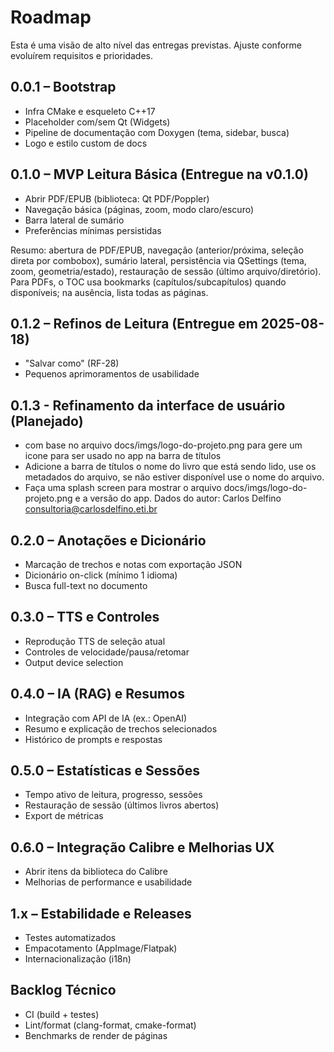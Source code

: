 # Roadmap

Esta é uma visão de alto nível das entregas previstas. Ajuste conforme evoluírem requisitos e prioridades.

## 0.0.1 – Bootstrap
- Infra CMake e esqueleto C++17
- Placeholder com/sem Qt (Widgets)
- Pipeline de documentação com Doxygen (tema, sidebar, busca)
- Logo e estilo custom de docs

## 0.1.0 – MVP Leitura Básica (Entregue na v0.1.0)
- Abrir PDF/EPUB (biblioteca: Qt PDF/Poppler)
- Navegação básica (páginas, zoom, modo claro/escuro)
- Barra lateral de sumário
- Preferências mínimas persistidas
  
Resumo: abertura de PDF/EPUB, navegação (anterior/próxima, seleção direta por combobox), sumário lateral, persistência via QSettings (tema, zoom, geometria/estado), restauração de sessão (último arquivo/diretório). Para PDFs, o TOC usa bookmarks (capítulos/subcapítulos) quando disponíveis; na ausência, lista todas as páginas.

## 0.1.2 – Refinos de Leitura (Entregue em 2025-08-18)
- "Salvar como" (RF-28)
- Pequenos aprimoramentos de usabilidade

## 0.1.3 - Refinamento da interface de usuário (Planejado)
- com base no arquivo docs/imgs/logo-do-projeto.png para gere um icone para ser usado no app na barra de títulos
- Adicione a barra de títulos o nome do livro que está sendo lido, use os metadados do arquivo, se não estiver disponível use o nome do arquivo.
- Faça uma splash screen para mostrar o arquivo docs/imgs/logo-do-projeto.png e a versão do app. Dados do autor: Carlos Delfino <consultoria@carlosdelfino.eti.br>

## 0.2.0 – Anotações e Dicionário
- Marcação de trechos e notas com exportação JSON
- Dicionário on-click (mínimo 1 idioma)
- Busca full-text no documento

## 0.3.0 – TTS e Controles
- Reprodução TTS de seleção atual
- Controles de velocidade/pausa/retomar
- Output device selection

## 0.4.0 – IA (RAG) e Resumos
- Integração com API de IA (ex.: OpenAI)
- Resumo e explicação de trechos selecionados
- Histórico de prompts e respostas

## 0.5.0 – Estatísticas e Sessões
- Tempo ativo de leitura, progresso, sessões
- Restauração de sessão (últimos livros abertos)
- Export de métricas

## 0.6.0 – Integração Calibre e Melhorias UX
- Abrir itens da biblioteca do Calibre
- Melhorias de performance e usabilidade

## 1.x – Estabilidade e Releases
- Testes automatizados
- Empacotamento (AppImage/Flatpak)
- Internacionalização (i18n)

## Backlog Técnico
- CI (build + testes)
- Lint/format (clang-format, cmake-format)
- Benchmarks de render de páginas
